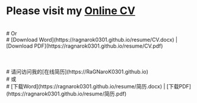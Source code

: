 # Please visit my [Online CV](https://RaGNaroK0301.github.io)
<br />
# Or
<br />
# [Download Word](https://ragnarok0301.github.io/resume/CV.docx) | [Download PDF](https://ragnarok0301.github.io/resume/CV.pdf)
<br />
<br />
<br />
<br />
# 请问访问我的[在线简历](https://RaGNaroK0301.github.io)
<br />
# 或
<br />
# [下载Word](https://ragnarok0301.github.io/resume/简历.docx) | [下载PDF](https://ragnarok0301.github.io/resume/简历.pdf)
